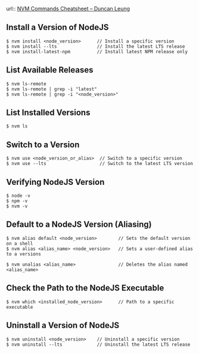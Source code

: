 url:: [NVM Commands Cheatsheet – Duncan Leung](https://duncanleung.com/nvm-commands-cheatsheet)

## Install a Version of NodeJS

```text
$ nvm install <node_version>      // Install a specific version
$ nvm install --lts               // Install the latest LTS release
$ nvm install-latest-npm          // Install latest NPM release only
```

## List Available Releases

```text
$ nvm ls-remote
$ nvm ls-remote | grep -i "latest"
$ nvm ls-remote | grep -i "<node_version>"
```

## List Installed Versions

```text
$ nvm ls
```

## [](https://duncanleung.com/nvm-commands-cheatsheet/#switch-to-a-version)Switch to a Version

```text
$ nvm use <node_version_or_alias>  // Switch to a specific version
$ nvm use --lts                    // Switch to the latest LTS version
```

## [](https://duncanleung.com/nvm-commands-cheatsheet/#verifying-nodejs-version)Verifying NodeJS Version

```text
$ node -v
$ npm -v
$ nvm -v
```

## [](https://duncanleung.com/nvm-commands-cheatsheet/#default-to-a-nodejs-version-aliasing)Default to a NodeJS Version (Aliasing)

```text
$ nvm alias default <node_version>        // Sets the default version on a shell
$ nvm alias <alias_name> <node_version>   // Sets a user-defined alias to a versions 

$ nvm unalias <alias_name>                // Deletes the alias named <alias_name>
```

## [](https://duncanleung.com/nvm-commands-cheatsheet/#check-the-path-to-the-nodejs-executable)Check the Path to the NodeJS Executable

```text
$ nvm which <installed_node_version>      // Path to a specific executable
```

## Uninstall a Version of NodeJS

```text
$ nvm uninstall <node_version>    // Uninstall a specific version
$ nvm uninstall --lts             // Uninstall the latest LTS release
```